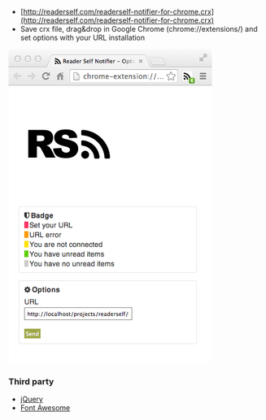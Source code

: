 * [http://readerself.com/readerself-notifier-for-chrome.crx](http://readerself.com/readerself-notifier-for-chrome.crx)
* Save crx file, drag&drop in Google Chrome (chrome://extensions/) and set options with your URL installation

![Screenshot](medias/screenshot.png)

### Third party

* [jQuery](http://jquery.com/)
* [Font Awesome](http://fortawesome.github.io/Font-Awesome/)
